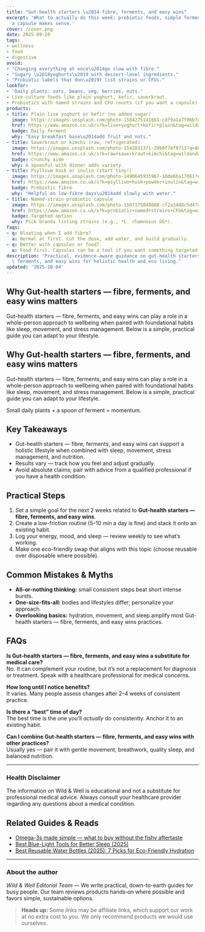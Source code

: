 ```yaml
---
title: "Gut-health starters \u2014 fibre, ferments, and easy wins"
excerpt: 'What to actually do this week: prebiotic foods, simple ferments, and when
  a capsule makes sense.'
cover: /cover.png
date: 2025-09-20
tags:
- wellness
- food
- digestive
avoid:
- "Changing everything at once\u2014go slow with fibre."
- "Sugary \u2018yoghurts\u2019 with dessert-level ingredients."
- "Probiotic labels that don\u2019t list strains or CFUs."
lookfor:
- 'Daily plants: oats, beans, veg, berries, nuts.'
- Live-culture foods like plain yoghurt, kefir, sauerkraut.
- Probiotics with named strains and CFU counts (if you want a capsule).
products:
- title: Plain live yoghurt or kefir (no added sugar)
  image: https://images.unsplash.com/photo-1584275141661-cdf9a1a7f06b?q=80&w=1200
  href: https://www.amazon.co.uk/s?k=live+yoghurt+kefir+plain&tag=wildandwell0c-21
  badge: Daily ferment
  why: "Easy breakfast base\u2014add fruit and nuts."
- title: Sauerkraut or kimchi (raw, refrigerated)
  image: https://images.unsplash.com/photo-1542831371-29b0f74f9713?q=80&w=1200
  href: https://www.amazon.co.uk/s?k=raw+sauerkraut+kimchi&tag=wildandwell0c-21
  badge: Crunchy side
  why: A spoonful with dinner adds variety.
- title: Psyllium husk or inulin (start tiny!)
  image: https://images.unsplash.com/photo-1490645935967-10de6ba17061?q=80&w=1200
  href: https://www.amazon.co.uk/s?k=psyllium+husk+powder+inulin&tag=wildandwell0c-21
  badge: Prebiotic fibre
  why: "Helpful on low-fibre days\u2014add slowly with water."
- title: Named-strain probiotic capsule
  image: https://images.unsplash.com/photo-1597175848608-cf2a34d8c5d4?q=80&w=1200
  href: https://www.amazon.co.uk/s?k=probiotic+named+strains+CFU&tag=wildandwell0c-21
  badge: Targeted option
  why: Pick brands listing strains (e.g., *L. rhamnosus GG*).
faqs:
- q: Bloating when I add fibre?
  a: Normal at first. Cut the dose, add water, and build gradually.
- q: Better with capsules or food?
  a: Food first. Capsules can be a tool if you want something targeted.
description: "Practical, evidence-aware guidance on gut-health starters \u2014 fibre,\
  \ ferments, and easy wins for holistic health and eco living."
updated: '2025-10-04'
---
```


## Why Gut-health starters — fibre, ferments, and easy wins matters
Gut-health starters — fibre, ferments, and easy wins can play a role in a whole-person approach to wellbeing when paired with foundational habits like sleep, movement, and stress management. Below is a simple, practical guide you can adapt to your lifestyle.

## Why Gut-health starters — fibre, ferments, and easy wins matters
Gut-health starters — fibre, ferments, and easy wins can play a role in a whole-person approach to wellbeing when paired with foundational habits like sleep, movement, and stress management. Below is a simple, practical guide you can adapt to your lifestyle.

Small daily plants + a spoon of ferment = momentum.

## Key Takeaways
- Gut-health starters — fibre, ferments, and easy wins can support a holistic lifestyle when combined with sleep, movement, stress management, and nutrition.
- Results vary — track how you feel and adjust gradually.
- Avoid absolute claims; pair with advice from a qualified professional if you have a health condition.


## Practical Steps
1. Set a simple goal for the next 2 weeks related to **Gut-health starters — fibre, ferments, and easy wins**.
2. Create a low-friction routine (5–10 min a day is fine) and stack it onto an existing habit.
3. Log your energy, mood, and sleep — review weekly to see what’s working.
4. Make one eco-friendly swap that aligns with this topic (choose reusable over disposable where possible).


## Common Mistakes & Myths
- **All-or-nothing thinking:** small consistent steps beat short intense bursts.
- **One-size-fits-all:** bodies and lifestyles differ; personalize your approach.
- **Overlooking basics:** hydration, movement, and sleep amplify most Gut-health starters — fibre, ferments, and easy wins practices.


## FAQs
**Is Gut-health starters — fibre, ferments, and easy wins a substitute for medical care?**  
No. It can complement your routine, but it’s not a replacement for diagnosis or treatment. Speak with a healthcare professional for medical concerns.

**How long until I notice benefits?**  
It varies. Many people assess changes after 2–4 weeks of consistent practice.

**Is there a “best” time of day?**  
The best time is the one you’ll *actually* do consistently. Anchor it to an existing habit.

**Can I combine Gut-health starters — fibre, ferments, and easy wins with other practices?**  
Usually yes — pair it with gentle movement, breathwork, quality sleep, and balanced nutrition.


---

### Health Disclaimer
The information on Wild & Well is educational and not a substitute for professional medical advice. Always consult your healthcare provider regarding any questions about a medical condition.


## Related Guides & Reads
- [Omega-3s made simple — what to buy without the fishy aftertaste](omega-3-fish-oil-guide.md)
- [Best Blue-Light Tools for Better Sleep (2025)](best-blue-light-tools.md)
- [Best Reusable Water Bottles (2025): 7 Picks for Eco-Friendly Hydration](../posts/best-reusable-water-bottles-2025.md)

---

### About the author
*Wild & Well Editorial Team* — We write practical, down-to-earth guides for busy people. Our team reviews products hands‑on where possible and favors simple, sustainable options.

> **Heads up:** Some links may be affiliate links, which support our work at no extra cost to you. We only recommend products we would use ourselves.
